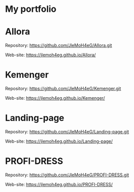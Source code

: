 # My portfolio
# Allora
Repository: https://github.com/JleMoH4eG/Allora.git

Web-site: https://jlemoh4eg.github.io/Allora/
# Kemenger
Repository: https://github.com/JleMoH4eG/Kemenger.git

Web-site: https://jlemoh4eg.github.io/Kemenger/
# Landing-page
Repository: https://github.com/JleMoH4eG/Landing-page.git

Web-site: https://jlemoh4eg.github.io/Landing-page/
# PROFI-DRESS
Repository: https://github.com/JleMoH4eG/PROFI-DRESS.git

Web-site: https://jlemoh4eg.github.io/PROFI-DRESS/
